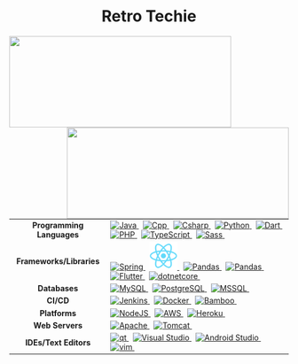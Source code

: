 <h1 align="center">Retro Techie</h1>

<img align="left" height='165' width='400'
  src="https://github-readme-stats.vercel.app/api?username=retrotechie&show_icons=true&hide_border=true&hide_title=true&theme=transparent"
/>
<img align="right" height='165' width='400'
     src="https://github-readme-stats.vercel.app/api/top-langs/?username=retrotechie&layout=compact&hide_border=true&hide_title=true&theme=transparent" />

<table>
    <tr>
        <td align="center"><b>Programming Languages</b></td>
        <td>
          <a href="https://www.w3schools.com/java/java_intro.asp">
            <img  src="https://cdn.jsdelivr.net/gh/devicons/devicon/icons/java/java-original.svg" alt="Java" width="50" height="50"/>
          </a> &nbsp; 
          <a href="https://cplusplus.com/doc/tutorial/">
            <img  src="https://cdn.jsdelivr.net/gh/devicons/devicon/icons/cplusplus/cplusplus-original.svg" alt="Cpp" width="50" height="50"/>
          </a> &nbsp; 
          <a href="https://learn.microsoft.com/en-us/dotnet/csharp/">
            <img  src="https://cdn.jsdelivr.net/gh/devicons/devicon/icons/csharp/csharp-original.svg" alt="Csharp" width="50" height="50"/>
          </a> &nbsp; 
          <a href="https://www.python.org/">
            <img  src="https://cdn.jsdelivr.net/gh/devicons/devicon/icons/python/python-original.svg" alt="Python" width="50" height="50"/>
          </a> &nbsp;
          <a href="https://dart.dev/">
            <img  src="https://cdn.jsdelivr.net/gh/devicons/devicon/icons/dart/dart-original.svg" alt="Dart" width="50" height="50"/>
          </a> &nbsp; 
          <a href="https://www.php.net/">
            <img  src="https://cdn.jsdelivr.net/gh/devicons/devicon/icons/php/php-original.svg" alt="PHP" width="50" height="50"/>
          </a> &nbsp; 
          <a href="https://www.typescriptlang.org/">
            <img  src="https://cdn.jsdelivr.net/gh/devicons/devicon/icons/typescript/typescript-original.svg" alt="TypeScript" width="50" height="50"/>
          </a> &nbsp;
          <a href="https://sass-lang.com/">
            <img  src="https://cdn.jsdelivr.net/gh/devicons/devicon/icons/sass/sass-original.svg" alt="Sass" width="50" height="50"/>
          </a> &nbsp;
        </td>
    </tr>
    <tr>
        <td align="center"><b>Frameworks/Libraries</b></td>
        <td>
          <a href="https://spring.io/">
            <img  src="https://cdn.jsdelivr.net/gh/devicons/devicon/icons/spring/spring-original.svg" alt="Spring" width="50" height="50"/>
          </a> &nbsp; 
          <a href="https://reactjs.org/">
            <img  src="https://raw.githubusercontent.com/devicons/devicon/1119b9f84c0290e0f0b38982099a2bd027a48bf1/icons/react/react-original.svg" alt="ReactJS" width="50" height="50"/>
          </a> &nbsp; 
          <a href="https://getbootstrap.com/">
            <img  src="https://cdn.jsdelivr.net/gh/devicons/devicon/icons/bootstrap/bootstrap-original.svg" alt="Pandas" width="50" height="50"/>
          </a> &nbsp; 
          <a href="https://pandas.pydata.org/">
            <img  src="https://cdn.jsdelivr.net/gh/devicons/devicon/icons/pandas/pandas-original.svg" alt="Pandas" width="50" height="50"/>
          </a> &nbsp;
          <a href="https://flutter.dev/">
            <img  src="https://cdn.jsdelivr.net/gh/devicons/devicon/icons/flutter/flutter-original.svg" alt="Flutter" width="50" height="50"/>
          </a> &nbsp; 
          <a href="https://learn.microsoft.com/en-us/dotnet/core/introduction">
            <img  src="https://cdn.jsdelivr.net/gh/devicons/devicon/icons/dotnetcore/dotnetcore-original.svg" alt="dotnetcore" width="50" height="50"/>
          </a> &nbsp; 
        </td>
    </tr>
    <tr>
        <td align="center"><b>Databases</b></td>
        <td>
          <a href="https://www.mysql.com/">
            <img  src="https://cdn.jsdelivr.net/gh/devicons/devicon/icons/mysql/mysql-plain.svg" alt="MySQL" width="50" height="50"/>
          </a> &nbsp; 
          <a href="https://www.postgresql.org/">
            <img  src="https://cdn.jsdelivr.net/gh/devicons/devicon/icons/postgresql/postgresql-original.svg" alt="PostgreSQL" width="50" height="50"/>
          </a> &nbsp; 
          <a href="https://www.sqlservertutorial.net/">
            <img  src="https://cdn.jsdelivr.net/gh/devicons/devicon/icons/microsoftsqlserver/microsoftsqlserver-plain.svg" alt="MSSQL" width="50" height="50"/>
          </a> &nbsp;
        </td>
    </tr>
    <tr>
        <td align="center"><b>CI/CD</b></td>
        <td>
          <a href="https://www.jenkins.io/">
            <img  src="https://cdn.jsdelivr.net/gh/devicons/devicon/icons/jenkins/jenkins-original.svg" alt="Jenkins" width="50" height="50"/>
          </a> &nbsp; 
          <a href="https://www.docker.com/">
            <img  src="https://cdn.jsdelivr.net/gh/devicons/devicon/icons/docker/docker-original.svg" alt="Docker" width="50" height="50"/>
          </a> &nbsp;
          <a href="https://www.atlassian.com/software/bamboo">
            <img  src="https://cdn.jsdelivr.net/gh/devicons/devicon/icons/bamboo/bamboo-original.svg" alt="Bamboo" width="50" height="50"/>
          </a> &nbsp;
        </td>
    </tr>
    <tr>
        <td align="center"><b>Platforms</b></td>
        <td>
          <a href="https://nodejs.org/en/">
            <img  src="https://cdn.jsdelivr.net/gh/devicons/devicon/icons/nodejs/nodejs-original.svg" alt="NodeJS" width="50" height="50"/>
          </a> &nbsp; 
          <a href="https://aws.amazon.com/">
            <img  src="https://cdn.jsdelivr.net/gh/devicons/devicon/icons/amazonwebservices/amazonwebservices-original.svg" alt="AWS" width="50" height="50"/>
          </a> &nbsp; 
          <a href="https://www.heroku.com/">
            <img  src="https://cdn.jsdelivr.net/gh/devicons/devicon/icons/heroku/heroku-original.svg" alt="Heroku" width="50" height="50"/>
          </a> &nbsp;
        </td>
    </tr>
    <tr>
      <td align="center"><b>Web Servers</b></td>
      <td>
        <a href="https://www.apache.org/">
          <img  src="https://cdn.jsdelivr.net/gh/devicons/devicon/icons/apache/apache-original.svg" alt="Apache" width="50" height="50"/>
        </a> &nbsp; 
        <a href="https://tomcat.apache.org/">
          <img  src="https://cdn.jsdelivr.net/gh/devicons/devicon/icons/tomcat/tomcat-original.svg" alt="Tomcat" width="50" height="50"/>
        </a> &nbsp; 
      </td>
    </tr>
    <tr>
        <td align="center"><b>IDEs/Text Editors</b></td>
        <td>
          <a href="https://www.qt.io/">
            <img  src="https://cdn.jsdelivr.net/gh/devicons/devicon/icons/qt/qt-original.svg" alt="qt" width="50" height="50"/>
          </a> &nbsp; 
          <a href="https://visualstudio.microsoft.com/#vsmac-section">
            <img  src="https://cdn.jsdelivr.net/gh/devicons/devicon/icons/visualstudio/visualstudio-plain.svg" alt="Visual Studio" width="50" height="50"/>
          </a> &nbsp; 
          <a href="https://developer.android.com/studio">
            <img  src="https://cdn.jsdelivr.net/gh/devicons/devicon/icons/androidstudio/androidstudio-original.svg" alt="Android Studio" width="50" height="50"/>
          </a> &nbsp; 
          <a href="https://www.vim.org/">
            <img  src="https://cdn.jsdelivr.net/gh/devicons/devicon/icons/vim/vim-original.svg" alt="vim" width="50" height="50"/>
          </a> &nbsp;
        </td>
    </tr>
</table>
